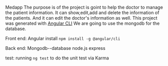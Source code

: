 Medapp
The purpose is of the project is goint to help the doctor to manage the patient information. 
It can show,edit,add and delete the information of the patients. And it can edit the doctor's information as well.
This project was generated with [Angular CLI](https://github.com/angular/angular-cli)
We are going to use the mongodb for the database.

Front end:
Angular install
`npm install -g @angular/cli`
 
Back end:
Mongodb--database
node.js
express

test:
running `ng test` to do the unit test via Karma
